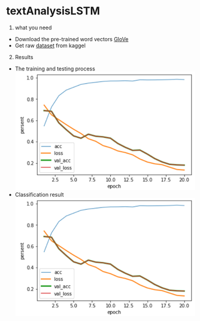 # textAnalysisLSTM

1. what you need 
- Download the pre-trained word vectors [GloVe](https://nlp.stanford.edu/projects/glove/)
- Get raw [dataset](https://www.kaggle.com/c/jigsaw-toxic-comment-classification-challenge/data) from kaggel 

2. Results
- The training and testing process
![alt text](Screenshot_from_2018-02-28_13-34-18.png)
- Classification result
![alt text](Screenshot_from_2018-02-28_13-34-18.png)

